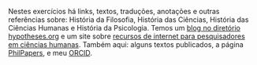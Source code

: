 Nestes exercícios há links, textos, traduções, anotações e outras referências sobre: História da Filosofia, História das Ciências, História das Ciências Humanas e História da Psicologia. Temos um [blog no diretório hypotheses.org](https://askesis.hypotheses.org) e um site sobre [recursos de internet para pesquisadores em ciências humanas](https://askemata.github.io/recursos/). 
Também aqui: alguns textos publicados, a página [PhilPapers](http://philpeople.org/profiles/marcio-miotto), e meu [ORCID](https://orcid.org/0000-0003-0608-0542).
